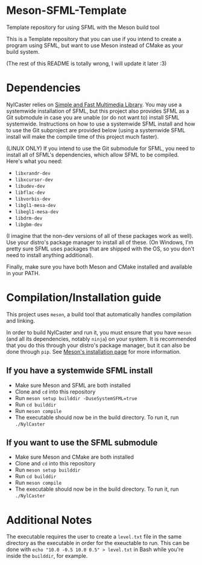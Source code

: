 # Meson-SFML-Template
Template repository for using SFML with the Meson build tool

This is a Template repository that you can use if you intend to create a program using SFML, but want to use Meson instead of CMake as your build system. 

(The rest of this README is totally wrong, I will update it later :3)

# Dependencies
NylCaster relies on [Simple and Fast Multimedia Library](https://www.sfml-dev.org/). You may use a systemwide installation of SFML, but this project also provides SFML as a Git submodule in case you are unable (or do not want to) install SFML systemwide. Instructions on how to use a systemwide SFML install and how to use the Git subproject are provided below (using a systemwide SFML install will make the compile time of this project much faster).

(LINUX ONLY) If you intend to use the Git submodule for SFML, you need to install all of SFML's dependencies, which allow SFML to be compiled. Here's what you need:
- `libxrandr-dev`
- `libxcursor-dev`
- `libudev-dev`
- `libflac-dev`
- `libvorbis-dev`
- `libgl1-mesa-dev`
- `libegl1-mesa-dev`
- `libdrm-dev`
- `libgbm-dev`

(I imagine that the non-dev versions of all of these packages work as well). Use your distro's package manager to install all of these. (On Windows, I'm pretty sure SFML uses packages that are shipped with the OS, so you don't need to install anything additional).

Finally, make sure you have both Meson and CMake installed and available in your PATH. 

# Compilation/Installation guide
This project uses `meson`, a build tool that automatically handles compilation and linking.

In order to build NylCaster and run it, you must ensure that you have `meson` (and all its dependencies, notably `ninja`) on your system. It is recommended that you do this through your distro's package manager, but it can also be done through `pip`. See [Meson's installation page](https://mesonbuild.com/Getting-meson.html) for more information.

## If you have a systemwide SFML install
- Make sure Meson and SFML are both installed
- Clone and `cd` into this repository
- Run `meson setup builddir -DuseSystemSFML=true`
- Run `cd builddir`
- Run `meson compile`
- The executable should now be in the build directory. To run it, run `./NylCaster`

## If you want to use the SFML submodule
- Make sure Meson and CMake are both installed
- Clone and `cd` into this repository
- Run `meson setup builddir`
- Run `cd builddir`
- Run `meson compile`
- The executable should now be in the build directory. To run it, run `./NylCaster`

# Additional Notes
The executable requires the user to create a `level.txt` file in the same directory as the executable in order for the exeuctable to run. This can be done with `echo "10.0 -0.5 10.0 0.5" > level.txt` in Bash while you're inside the `builddir`, for example.  
